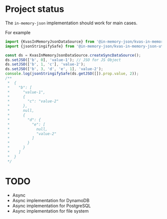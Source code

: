 # Project status

The `in-memory-json` implementation should work for main cases.

For example

```typescript
import {KvasInMemoryJsonDataSource} from '@in-memory-json/kvas-in-memory-json-data-source';
import {jsonStringifySafe} from '@in-memory-json/kvas-in-memory-json-utils';

const ds = KvasInMemoryJsonDataSource.createSyncDataSource();
ds.setJSO(['b', 0], 'value-1'); // JSO for JS Object
ds.setJSO(['b', 1, 'c'], 'value-2');
ds.setJSO(['b', 3, 'd', 'e', 1], 'value-2');
console.log(jsonStringifySafe(ds.getJSO([]).prop.value, 2));
/**
 *  {
 *    "b": [
 *      "value-1",
 *      {
 *        "c": "value-2"
 *      },
 *      null,
 *      {
 *        "d": {
 *          "e": [
 *            null,
 *            "value-2"
 *          ]
 *        }
 *      }
 *    ]
 *  }
 */
```

# TODO

- Async
- Async implementation for DynamoDB
- Async implementation for PostgreSQL
- Async implementation for file system 
